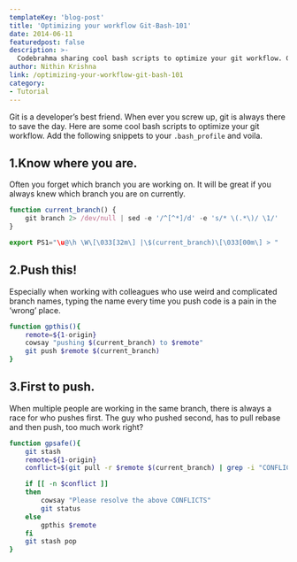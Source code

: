 ```yaml
---
templateKey: 'blog-post'
title: 'Optimizing your workflow Git-Bash-101'
date: 2014-06-11
featuredpost: false
description: >-
  Codebrahma sharing cool bash scripts to optimize your git workflow. Git workflow for web development
author: Nithin Krishna 
link: /optimizing-your-workflow-git-bash-101
category:
- Tutorial
---
```


Git is a developer’s best friend. When ever you screw up, git is always there to save the day. Here are some cool bash scripts to optimize your git workflow. Add the following snippets to your `.bash_profile` and voila.

## 1.Know where you are.
Often you forget which branch you are working on. It will be great if you always knew which branch you are on currently.
```js
function current_branch() {
    git branch 2> /dev/null | sed -e '/^[^*]/d' -e 's/* \(.*\)/ \1/'
}

export PS1="\u@\h \W\[\033[32m\] |\$(current_branch)\[\033[00m\] > "
```

## 2.Push this!
Especially when working with colleagues who use weird and complicated branch names, typing the name every time you push code is a pain in the ‘wrong’ place.

```bash
function gpthis(){
    remote=${1-origin}
    cowsay "pushing $(current_branch) to $remote"
    git push $remote $(current_branch)
}
```


## 3.First to push.
When multiple people are working in the same branch, there is always a race for who pushes first. The guy who pushed second, has to pull rebase and then push, too much work right?

```bash
function gpsafe(){
    git stash
    remote=${1-origin}
    conflict=$(git pull -r $remote $(current_branch) | grep -i "CONFLICT")

    if [[ -n $conflict ]]
    then
        cowsay "Please resolve the above CONFLICTS"
        git status
    else
        gpthis $remote
    fi
    git stash pop
}
```
